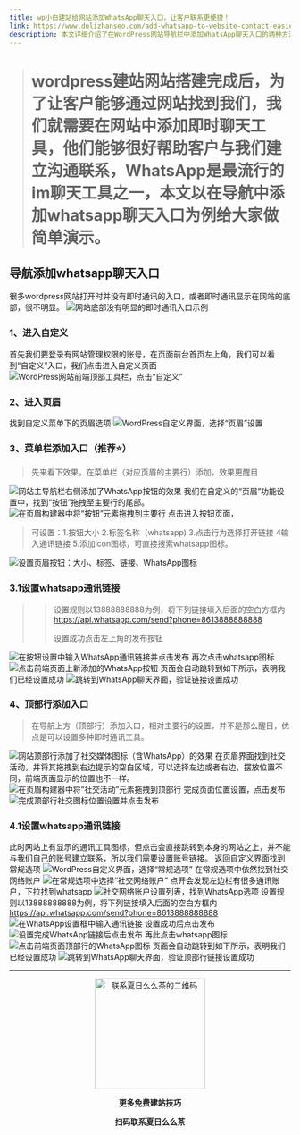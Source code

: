 ```yaml
---
title: wp小白建站给网站添加WhatsApp聊天入口，让客户联系更便捷！
link: https://www.dulizhanseo.com/add-whatsapp-to-website-contact-easier
description: 本文详细介绍了在WordPress网站导航栏中添加WhatsApp聊天入口的两种方法（主要行和顶部行），旨在方便客户通过WhatsApp与网站所有者建立即时联系，提升用户体验和沟通效率。
---
```


> # wordpress建站网站搭建完成后，为了让客户能够通过网站找到我们，我们就需要在网站中添加即时聊天工具，他们能够很好帮助客户与我们建立沟通联系，WhatsApp是最流行的im聊天工具之一，本文以在导航中添加whatsapp聊天入口为例给大家做简单演示。

## 导航添加whatsapp聊天入口 

很多wordpress网站打开时并没有即时通讯的入口，或者即时通讯显示在网站的底部，很不明显。
![网站底部没有明显的即时通讯入口示例](https://cos.files.maozhishi.com/xp/xz1665473455583.png)

### 1、进入自定义 

首先我们要登录有网站管理权限的账号，在页面前台首页左上角，我们可以看到“自定义”入口，我们点击进入自定义页面
![WordPress网站前端顶部工具栏，点击“自定义”](https://cos.files.maozhishi.com/xp/xz1665473455584.png)

### 2、进入页眉 

找到自定义菜单下的页眉选项
![WordPress自定义界面，选择“页眉”设置](https://cos.files.maozhishi.com/xp/xz1665473455585.png)

### 3、菜单栏添加入口（推荐⭐） 

> 先来看下效果，在菜单栏（对应页眉的主要行）添加，效果更醒目

![网站主导航栏右侧添加了WhatsApp按钮的效果](https://cos.files.maozhishi.com/xp/xz1665473455586.png)
我们在自定义的“页眉”功能设置中，找到“按钮”拖拽至主要行的尾部。
![在页眉构建器中将“按钮”元素拖拽到主要行](https://cos.files.maozhishi.com/xp/xz1665473455593.png)
点击进入按钮页面，

> 可设置：1.按钮大小 2.标签名称（whatsapp) 3.点击行为选择打开链接 4输入通讯链接 5.添加icon图标，可直接搜索whatsapp图标。

![设置页眉按钮：大小、标签、链接、WhatsApp图标](https://cos.files.maozhishi.com/xp/xz1665473455599.png)

### 3.1设置whatsapp通讯链接 

> > 设置规则以13888888888为例，将下列链接填入后面的空白方框内
> > https://api.whatsapp.com/send?phone=8613888888888
> >
> > 设置成功点击左上角的发布按钮

![在按钮设置中输入WhatsApp通讯链接并点击发布](https://cos.files.maozhishi.com/xp/xz1665473455600.png)
再次点击whatsapp图标
![点击前端页面上新添加的WhatsApp按钮](https://cos.files.maozhishi.com/xp/xz1665473455601.png)
页面会自动跳转到如下所示，表明我们已经设置成功
![跳转到WhatsApp聊天界面，验证链接设置成功](https://cos.files.maozhishi.com/xp/xz1665473455602.png)

### 4、顶部行添加入口 

> 在导航上方（顶部行）添加入口，相对主要行的设置，并不是那么醒目，优点是可以设置多种即时通讯工具。

![网站顶部行添加了社交媒体图标（含WhatsApp）的效果](https://cos.files.maozhishi.com/xp/xz1665473455603.png)
在页眉界面找到社交活动，并将其拖拽到右边提示的空白区域，可以选择左边或者右边，摆放位置不同，前端页面显示的位置也不一样。
![在页眉构建器中将“社交活动”元素拖拽到顶部行](https://cos.files.maozhishi.com/xp/xz1665473455604.png)
完成页面位置设置，点击发布
![完成顶部行社交图标位置设置并点击发布](https://cos.files.maozhishi.com/xp/xz1665473455605.png)

### 4.1设置whatsapp通讯链接 

此时网站上有显示的通讯工具图标，但点击会直接跳转到本身的网站之上，并不能与我们自己的账号建立联系，所以我们需要设置账号链接。
返回自定义界面找到常规选项
![WordPress自定义界面，选择“常规选项”](https://cos.files.maozhishi.com/xp/xz1665473455606.png)
在常规选项中依然找到社交网络账户
![在常规选项中选择“社交网络账户”](https://cos.files.maozhishi.com/xp/xz1665473455607.png)
点开会发现左边栏有很多通讯账户，下拉找到whatsapp
![社交网络账户设置列表，找到WhatsApp选项](https://cos.files.maozhishi.com/xp/xz1665473455608.png)
设置规则以13888888888为例，将下列链接填入后面的空白方框内
https://api.whatsapp.com/send?phone=8613888888888
![在WhatsApp设置框中输入通讯链接](https://cos.files.maozhishi.com/xp/xz1665473455609.png)
设置成功后点击发布
![设置完成WhatsApp链接后点击发布](https://cos.files.maozhishi.com/xp/xz1665473455610.png)
再此点击whatsapp图标
![点击前端页面顶部行的WhatsApp图标](https://cos.files.maozhishi.com/xp/xz1665473455611.png)
页面会自动跳转到如下所示，表明我们已经设置成功
![跳转到WhatsApp聊天界面，验证顶部行链接设置成功](https://cos.files.maozhishi.com/xp/xz1665473455602.png)

---

<p style="text-align: center;"><img src="https://cos.files.maozhishi.com/public/attachments/lfx/1669111684413.png" width="198" alt="联系夏日么么茶的二维码" /></p>
<p style="text-align: center;"><strong>更多免费建站技巧</strong></p>
<p style="text-align: center;"><strong>扫码联系夏日么么茶</strong></p>
